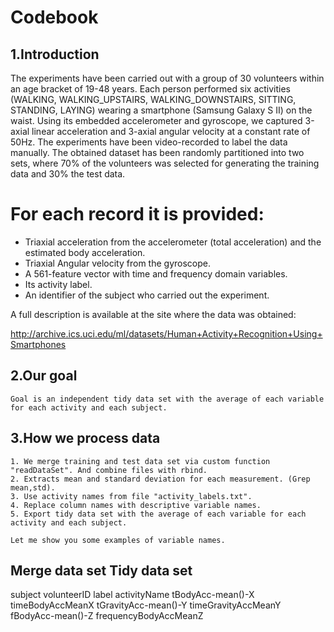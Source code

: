 Codebook
==============================================================

## 1.Introduction
The experiments have been carried out with a group of 30 volunteers within an age bracket of 19-48 years. Each person performed six activities (WALKING, WALKING_UPSTAIRS, WALKING_DOWNSTAIRS, SITTING, STANDING, LAYING) wearing a smartphone (Samsung Galaxy S II) on the waist. Using its embedded accelerometer and gyroscope, we captured 3-axial linear acceleration and 3-axial angular velocity at a constant rate of 50Hz. The experiments have been video-recorded to label the data manually. The obtained dataset has been randomly partitioned into two sets, where 70% of the volunteers was selected for generating the training data and 30% the test data. 

For each record it is provided:
======================================

- Triaxial acceleration from the accelerometer (total acceleration) and the estimated body acceleration.
- Triaxial Angular velocity from the gyroscope. 
- A 561-feature vector with time and frequency domain variables. 
- Its activity label. 
- An identifier of the subject who carried out the experiment.

 A full description is available at the site where the data was obtained: 

http://archive.ics.uci.edu/ml/datasets/Human+Activity+Recognition+Using+Smartphones 

## 2.Our goal
	Goal is an independent tidy data set with the average of each variable for each activity and each subject.

## 3.How we process data
	1. We merge training and test data set via custom function "readDataSet". And combine files with rbind.
	2. Extracts mean and standard deviation for each measurement. (Grep mean,std).
	3. Use activity names from file "activity_labels.txt".
	4. Replace column names with descriptive variable names.
	5. Export tidy data set with the average of each variable for each activity and each subject.

	Let me show you some examples of variable names.

 Merge data set             	Tidy data set
 ----------------------------------
 subject            	volunteerID
 label              	activityName
 tBodyAcc-mean()-X  	timeBodyAccMeanX
 tGravityAcc-mean()-Y  	timeGravityAccMeanY
 fBodyAcc-mean()-Z  	frequencyBodyAccMeanZ

